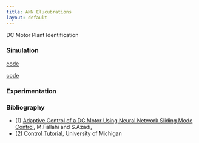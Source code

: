 ```yaml
---
title: ANN Elucubrations
layout: default
---
```

<script src="https://cdn.mathjax.org/mathjax/latest/MathJax.js?config=TeX-AMS-MML_HTMLorMML" type="text/javascript"></script>

DC Motor Plant Identification

### Simulation

[code](https://github.com/poine/ann_elucubrations/blob/master/src/dc_motor_plant_id__sim_fs.py)

[code](https://github.com/poine/ann_elucubrations/blob/master/src/dc_motor_plant_id__sim_io.py)

### Experimentation


### Bibliography

 * (1) [Adaptive Control of a DC Motor Using Neural Network Sliding Mode Control](http://www.iaeng.org/publication/IMECS2009/IMECS2009_pp1203-1207.pdf), M.Fallahi and S.Azadi,
 * (2) [Control Tutorial](http://ctms.engin.umich.edu/CTMS/index.php?example=MotorSpeed&section=SystemModeling), University of Michigan
